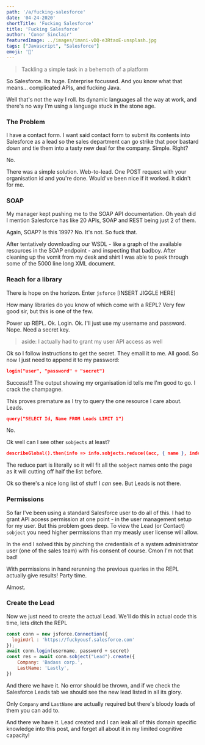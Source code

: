 ```yaml
---
path: '/a/fucking-salesforce'
date: '04-24-2020'
shortTitle: 'Fucking Salesforce'
title: 'Fucking Salesforce'
author: 'Conor Sinclair'
featuredImage: ../images/imani-vDQ-e3RtaoE-unsplash.jpg
tags: ["Javascript", "Salesforce"]
emoji: '🍳'
---
```


> Tackling a simple task in a behemoth of a platform

So Salesforce. Its huge. Enterprise focussed. And you know what that means... complicated APIs, and fucking Java. 

Well that's not the way I roll. Its dynamic languages all the way at work, and there's no way I'm using a language stuck in the stone age.

### The Problem

I have a contact form. I want said contact form to submit its contents into Salesforce as a lead so the sales department can go strike that poor bastard down and tie them into a tasty new deal for the company. Simple. Right?

No.

There was a simple solution. Web-to-lead. One POST request with your organisation id and you're done. Would've been nice if it worked. It didn't for me.

### SOAP

My manager kept pushing me to the SOAP API documentation. Oh yeah did I mention Salesforce has like 20 APIs, SOAP and REST being just 2 of them. 

Again, SOAP? Is this 1997? No. It's not. So fuck that.

After tentatively downloading our WSDL - like a graph of the available resources in the SOAP endpoint - and inspecting that badboy. After cleaning up the vomit from my desk and shirt I was able to peek through some of the 5000 line long XML document. 

### Reach for a library

There is hope on the horizon. Enter `jsforce` [INSERT JIGGLE HERE]

How many libraries do you know of which come with a REPL? Very few good sir, but this is one of the few. 

Power up REPL. Ok. Login. Ok. I'll just use my username and password. Nope. Need a secret key. 

> aside: I actually had to grant my user API access as well

Ok so I follow instructions to get the secret. They email it to me. All good. So now I just need to append it to my password:

```json
login("user", "password" + "secret")
```

Success!!! The output showing my organisation id tells me I'm good to go. I crack the champagne.

This proves premature as I try to query the one resource I care about. Leads.

```json
query("SELECT Id, Name FROM Leads LIMIT 1")
```

No.

Ok well can I see other `sobjects` at least?

```json
describeGlobal().then(info => info.sobjects.reduce((acc, { name }, index) => `${acc}, ${index % 4 ? name : `\n${name}`}`, ''))
```

The reduce part is literally so it will fit all the `sobject` names onto the page as it will cutting off half the list before.

Ok so there's a nice long list of stuff I *can* see. But Leads is not there.

### Permissions

So far I've been using a standard Salesforce user to do all of this. I had to grant API access permission at one point - in the user management setup for my user. But this problem goes deep. To view the Lead (or Contact) `sobject` you need higher permissions than my measly user license will allow. 

In the end I solved this by pinching the credentials of a system administrator user (one of the sales team) with his consent of course. Cmon I'm not that bad!

With permissions in hand rerunning the previous queries in the REPL actually give results! Party time. 

Almost.

### Create the Lead

Now we just need to create the actual Lead. We'll do this in actual code this time, lets ditch the REPL

```jsx
const conn = new jsforce.Connection({
  loginUrl : 'https://fuckyousf.salesforce.com'
});
await conn.login(username, password + secret)
const res = await conn.sobject("Lead").create({
	Company: 'Badass corp.',
	LastName: 'Lastly',
})
```

And there we have it. No error should be thrown, and if we check the Salesforce Leads tab we should see the new lead listed in all its glory.

Only `Company` and `LastName` are actually required but there's bloody loads of them you can add to.  

And there we have it. Lead created and I can leak all of this domain specific knowledge into this post, and forget all about it in my limited cognitive capacity!